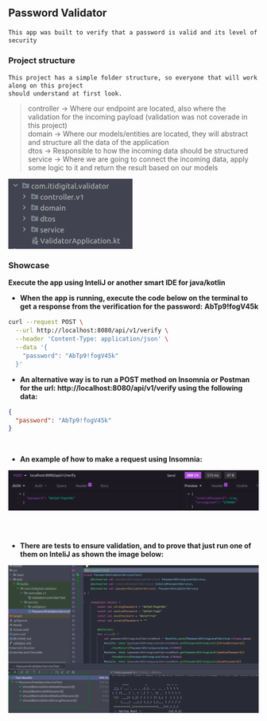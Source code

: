 ## Password Validator

    This app was built to verify that a password is valid and its level of security

### Project structure

    This project has a simple folder structure, so everyone that will work along on this project
    should understand at first look.

> controller -> Where our endpoint are located, also where the validation for the incoming payload (validation was not coverade in this project) </br>
> domain -> Where our models/entities are located, they will abstract and structure all the data of the application </br>
> dtos -> Responsible to how the incoming data should be structured </br>
> service -> Where we are going to connect the incoming data, apply some logic to it and return the result based on our models</br>

<img src="/assets/project-structure.png" align="center" />

### Showcase

**Execute the app using InteliJ or another smart IDE for java/kotlin** </br>

- **When the app is running, execute the code below on the terminal to get a response from the verification for the password:** **AbTp9!fogV45k**

```zsh
curl --request POST \
  --url http://localhost:8080/api/v1/verify \
  --header 'Content-Type: application/json' \
  --data '{
    "password": "AbTp9!fogV45k"
  }'
```

- **An alternative way is to run a POST method on Insomnia or Postman for the url: **http://localhost:8080/api/v1/verify** using the following data:**

```json
{
  "password": "AbTp9!fogV45k"
}
```

</br>

- **An example of how to make a request using Insomnia:** </br>

<img src="assets/request-example.png" align="center" />

</br></br>

- **There are tests to ensure validation, and to prove that just run one of them on InteliJ as shown the image below:** </br>

<img src="assets/test-example.png" align="center" />
